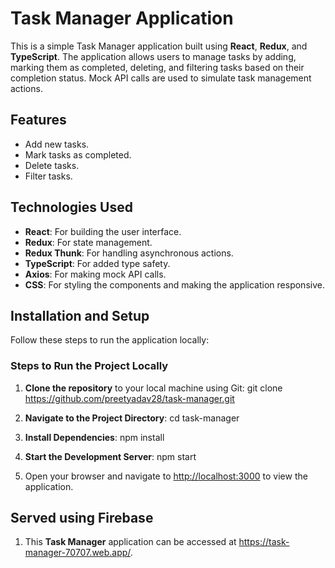 # Task Manager Application

This is a simple Task Manager application built using **React**, **Redux**, and **TypeScript**. The application allows users to manage tasks by adding, marking them as completed, deleting, and filtering tasks based on their completion status. Mock API calls are used to simulate task management actions.

## Features

- Add new tasks.
- Mark tasks as completed.
- Delete tasks.
- Filter tasks.

## Technologies Used

- **React**: For building the user interface.
- **Redux**: For state management.
- **Redux Thunk**: For handling asynchronous actions.
- **TypeScript**: For added type safety.
- **Axios**: For making mock API calls.
- **CSS**: For styling the components and making the application responsive.

## Installation and Setup

Follow these steps to run the application locally:

### Steps to Run the Project Locally

1. **Clone the repository** to your local machine using Git:
   git clone https://github.com/preetyadav28/task-manager.git

2. **Navigate to the Project Directory**:
   cd task-manager

3. **Install Dependencies**:
   npm install

4. **Start the Development Server**:
   npm start

5. Open your browser and navigate to  [http://localhost:3000](http://localhost:3000) to view the application.

## Served using Firebase

1. This **Task Manager** application can be accessed at https://task-manager-70707.web.app/.
